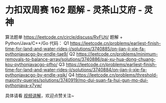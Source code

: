 # 力扣双周赛 162 题解 - 灵茶山艾府 - 灵神

算法题单 https://leetcode.cn/circle/discuss/RvFUtj/
题解 + Python/Java/C++/Go 代码：
Q1 https://leetcode.cn/problems/earliest-finish-time-for-land-and-water-rides-i/solutions/3740885/on-jian-ji-xie-fa-pythonjavacgo-by-endle-tae9/
Q2 https://leetcode.cn/problems/minimum-removals-to-balance-array/solutions/3740886/pai-xu-hua-dong-chuang-kou-pythonjavacgo-pfho/
Q3 https://leetcode.cn/problems/earliest-finish-time-for-land-and-water-rides-ii/solutions/3740884/on-jian-ji-xie-fa-pythonjavacgo-by-endle-xgjk/
Q4 https://leetcode.cn/problems/threshold-majority-queries/solutions/3740919/mo-dui-suan-fa-hui-gun-mo-dui-pythonjava-x7yw/

具体请看 [视频讲解](https://www.bilibili.com/video/TODO时间/?t=2m30s)，欢迎点赞关注~
